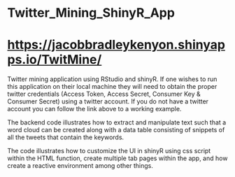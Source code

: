 # Twitter_Mining_ShinyR_App
# https://jacobbradleykenyon.shinyapps.io/TwitMine/

Twitter mining application using RStudio and shinyR.  If one wishes to run this application on their local machine they will need to obtain the proper twitter credentials (Access Token, Access Secret, Consumer Key & Consumer Secret) using a twitter account.  If you do not have a twitter account you can follow the link above to a working example.

The backend code illustrates how to extract and manipulate text such that a word cloud can be created along with a data table consisting of snippets of all the tweets that contain the keywords.

The code illustrates how to customize the UI in shinyR using css script within the HTML function, create multiple tab pages within the app, and how create a reactive environment among other things.



